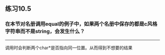 ## 练习10.5 
### 在本节对名册调用equal的例子中，如果两个名册中保存的都是c风格字符串而不是string，会发生什么？
***
调用时会判断两个char*是否指向同一位置。从而得到不想要的结果